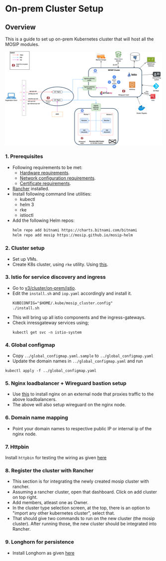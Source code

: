 # On-prem Cluster Setup

## Overview
This is a guide to set up on-prem Kubernetes cluster that will host all the MOSIP modules.

![Architecture](../../docs/images/deployment_architecture.png)


### 1. Prerequisites
- Following requirements to be met:
  - [Hardware requirements](./requirements.md#Hardware-requirements).
  - [Network configuration requirements](./requirements.md#Network-configuration).
  - [Certificate requirements](./requirements.md#Certificate-requirements).
- [Rancher](../../rancher) installed.
- Install following command line utilities:
  - kubectl
  - helm 3
  - rke
  - istioctl
- Add the following Helm repos:
  ```sh
  helm repo add bitnami https://charts.bitnami.com/bitnami
  helm repo add mosip https://mosip.github.io/mosip-helm
  ```

### 2. Cluster setup
* Set up VMs.
* Create K8s cluster, using `rke` utility. Using [this](../../docs/rke-setup.md).

### 3. Istio for service discovery and ingress
* Go to [v3/cluster/on-prem/istio](./istio/).
* Edit the `install.sh` and `iop.yaml` accordingly and install it.
  ```
  KUBECONFIG="$HOME/.kube/mosip_cluster.config"
  ./install.sh
  ```
* This will bring up all istio components and the ingress-gateways.
* Check inressgateway services using;
  ```
  kubectl get svc -n istio-system
  ```

### 4. Global configmap

* Copy `../global_configmap.yaml.sample` to `../global_configmap.yaml`  
* Update the domain names in `../global_configmap.yaml` and run
```
kubectl apply -f ../global_configmap.yaml
```

### 5. Nginx loadbalancer + Wireguard bastion setup

* Use [this](./nginx_wireguard/) to install nginx on an external node that proxies traffic to the above loadbalancers.
* The above will also setup wireguard on the nginx node.

### 6. Domain name mapping
* Point your domain names to respective public IP or internal ip of the nginx node.

### 7. Httpbin
Install `httpbin` for testing the wiring as given [here](../../utils/httpbin/README.md)

### 8. Register the cluster with Rancher
* This section is for integrating the newly created mosip cluster with rancher.
* Assuming a rancher cluster, open that dashboard. Click on add cluster on top right.
* Add members, atleast one as Owner.
* In the cluster type selection screen, at the top, there is an option to "import any other kubernetes cluster", select that.
* That should give two commands to run on the new cluster (the mosip cluster). After running those, the new cluster should be integrated into Rancher.

### 9. Longhorn for persistence

* Install Longhorn as given [here](../longhorn/README.md)
